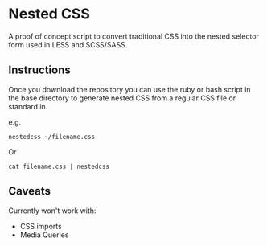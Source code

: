 Nested CSS
==========

A proof of concept script to convert traditional CSS into the nested selector form used in LESS and SCSS/SASS.


Instructions
------

Once you download the repository you can use the ruby or bash script  in the base directory to generate nested CSS from a regular CSS file or standard in.

e.g.

    nestedcss ~/filename.css

Or

    cat filename.css | nestedcss



Caveats
-------

Currently won't work with: 

  * CSS imports
  * Media Queries
